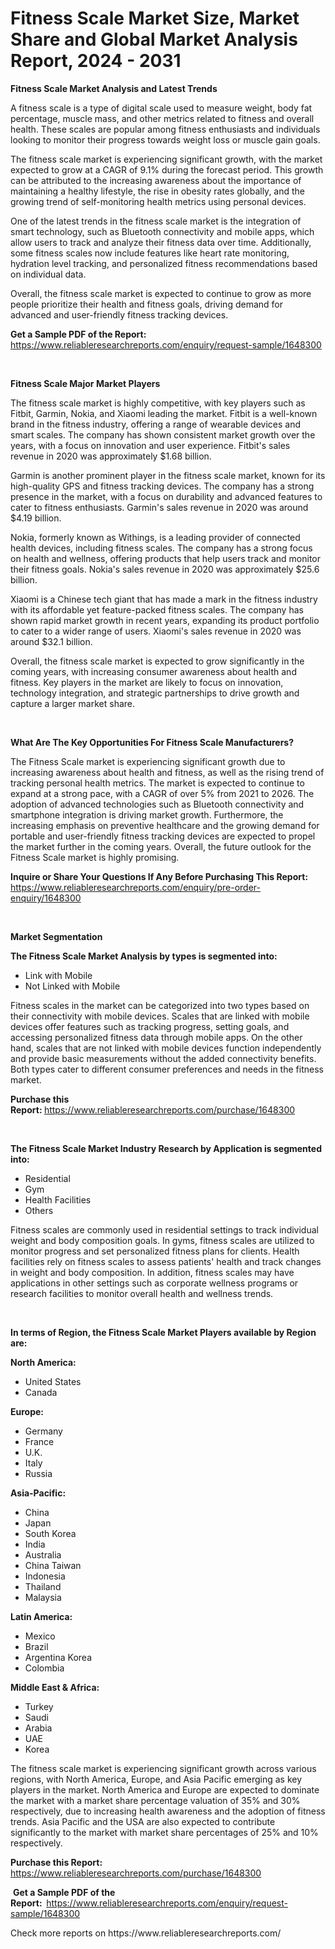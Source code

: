 <p><h1>Fitness Scale Market Size, Market Share and Global Market Analysis Report, 2024 - 2031</h1></p><p><strong>Fitness Scale Market Analysis and Latest Trends</strong></p>
<p><p>A fitness scale is a type of digital scale used to measure weight, body fat percentage, muscle mass, and other metrics related to fitness and overall health. These scales are popular among fitness enthusiasts and individuals looking to monitor their progress towards weight loss or muscle gain goals.</p><p>The fitness scale market is experiencing significant growth, with the market expected to grow at a CAGR of 9.1% during the forecast period. This growth can be attributed to the increasing awareness about the importance of maintaining a healthy lifestyle, the rise in obesity rates globally, and the growing trend of self-monitoring health metrics using personal devices.</p><p>One of the latest trends in the fitness scale market is the integration of smart technology, such as Bluetooth connectivity and mobile apps, which allow users to track and analyze their fitness data over time. Additionally, some fitness scales now include features like heart rate monitoring, hydration level tracking, and personalized fitness recommendations based on individual data.</p><p>Overall, the fitness scale market is expected to continue to grow as more people prioritize their health and fitness goals, driving demand for advanced and user-friendly fitness tracking devices.</p></p>
<p><strong>Get a Sample PDF of the Report:&nbsp;</strong> <a href="https://www.reliableresearchreports.com/enquiry/request-sample/1648300">https://www.reliableresearchreports.com/enquiry/request-sample/1648300</a></p>
<p>&nbsp;</p>
<p><strong>Fitness Scale Major Market Players</strong></p>
<p><p>The fitness scale market is highly competitive, with key players such as Fitbit, Garmin, Nokia, and Xiaomi leading the market. Fitbit is a well-known brand in the fitness industry, offering a range of wearable devices and smart scales. The company has shown consistent market growth over the years, with a focus on innovation and user experience. Fitbit's sales revenue in 2020 was approximately $1.68 billion.</p><p>Garmin is another prominent player in the fitness scale market, known for its high-quality GPS and fitness tracking devices. The company has a strong presence in the market, with a focus on durability and advanced features to cater to fitness enthusiasts. Garmin's sales revenue in 2020 was around $4.19 billion.</p><p>Nokia, formerly known as Withings, is a leading provider of connected health devices, including fitness scales. The company has a strong focus on health and wellness, offering products that help users track and monitor their fitness goals. Nokia's sales revenue in 2020 was approximately $25.6 billion.</p><p>Xiaomi is a Chinese tech giant that has made a mark in the fitness industry with its affordable yet feature-packed fitness scales. The company has shown rapid market growth in recent years, expanding its product portfolio to cater to a wider range of users. Xiaomi's sales revenue in 2020 was around $32.1 billion.</p><p>Overall, the fitness scale market is expected to grow significantly in the coming years, with increasing consumer awareness about health and fitness. Key players in the market are likely to focus on innovation, technology integration, and strategic partnerships to drive growth and capture a larger market share.</p></p>
<p>&nbsp;</p>
<p><strong>What Are The Key Opportunities For Fitness Scale Manufacturers?</strong></p>
<p><p>The Fitness Scale market is experiencing significant growth due to increasing awareness about health and fitness, as well as the rising trend of tracking personal health metrics. The market is expected to continue to expand at a strong pace, with a CAGR of over 5% from 2021 to 2026. The adoption of advanced technologies such as Bluetooth connectivity and smartphone integration is driving market growth. Furthermore, the increasing emphasis on preventive healthcare and the growing demand for portable and user-friendly fitness tracking devices are expected to propel the market further in the coming years. Overall, the future outlook for the Fitness Scale market is highly promising.</p></p>
<p><strong>Inquire or Share Your Questions If Any Before Purchasing This Report:</strong> <a href="https://www.reliableresearchreports.com/enquiry/pre-order-enquiry/1648300">https://www.reliableresearchreports.com/enquiry/pre-order-enquiry/1648300</a></p>
<p>&nbsp;</p>
<p><strong>Market Segmentation</strong></p>
<p><strong>The Fitness Scale Market Analysis by types is segmented into:</strong></p>
<p><ul><li>Link with Mobile</li><li>Not Linked with Mobile</li></ul></p>
<p><p>Fitness scales in the market can be categorized into two types based on their connectivity with mobile devices. Scales that are linked with mobile devices offer features such as tracking progress, setting goals, and accessing personalized fitness data through mobile apps. On the other hand, scales that are not linked with mobile devices function independently and provide basic measurements without the added connectivity benefits. Both types cater to different consumer preferences and needs in the fitness market.</p></p>
<p><strong>Purchase this Report:&nbsp;</strong><a href="https://www.reliableresearchreports.com/purchase/1648300">https://www.reliableresearchreports.com/purchase/1648300</a></p>
<p>&nbsp;</p>
<p><strong>The Fitness Scale Market Industry Research by Application is segmented into:</strong></p>
<p><ul><li>Residential</li><li>Gym</li><li>Health Facilities</li><li>Others</li></ul></p>
<p><p>Fitness scales are commonly used in residential settings to track individual weight and body composition goals. In gyms, fitness scales are utilized to monitor progress and set personalized fitness plans for clients. Health facilities rely on fitness scales to assess patients' health and track changes in weight and body composition. In addition, fitness scales may have applications in other settings such as corporate wellness programs or research facilities to monitor overall health and wellness trends.</p></p>
<p>&nbsp;</p>
<p><strong>In terms of Region, the Fitness Scale Market Players available by Region are:</strong></p>
<p>
    <p> <strong> North America: </strong>
        <ul>
            <li>United States</li>
            <li>Canada</li>
        </ul>
        </p> 
    <p> <strong> Europe: </strong>
        <ul>
            <li>Germany</li>
            <li>France</li>
            <li>U.K.</li>
            <li>Italy</li>
            <li>Russia</li>
        </ul>
        </p> 
    <p> <strong> Asia-Pacific: </strong>
        <ul>
            <li>China</li>
            <li>Japan</li>
            <li>South Korea</li>
            <li>India</li>
            <li>Australia</li>
            <li>China Taiwan</li>
            <li>Indonesia</li>
            <li>Thailand</li>
            <li>Malaysia</li>
        </ul>
        </p> 
    <p> <strong> Latin America: </strong>
        <ul>
            <li>Mexico</li>
            <li>Brazil</li>
            <li>Argentina Korea</li>
            <li>Colombia</li>
        </ul>
        </p> 
    <p> <strong> Middle East & Africa: </strong>
        <ul>
            <li>Turkey</li>
            <li>Saudi</li>
            <li>Arabia</li>
            <li>UAE</li>
            <li>Korea</li>
        </ul>
    </p>
    </p>
<p><p>The fitness scale market is experiencing significant growth across various regions, with North America, Europe, and Asia Pacific emerging as key players in the market. North America and Europe are expected to dominate the market with a market share percentage valuation of 35% and 30% respectively, due to increasing health awareness and the adoption of fitness trends. Asia Pacific and the USA are also expected to contribute significantly to the market with market share percentages of 25% and 10% respectively.</p></p>
<p><strong>Purchase this Report: </strong><a href="https://www.reliableresearchreports.com/purchase/1648300">https://www.reliableresearchreports.com/purchase/1648300</a></p>
<p>&nbsp;<strong>Get a Sample PDF of the Report:&nbsp;&nbsp;</strong><a href="https://www.reliableresearchreports.com/enquiry/request-sample/1648300">https://www.reliableresearchreports.com/enquiry/request-sample/1648300</a></p>
<p><strong></strong></p>
<p>Check more reports on https://www.reliableresearchreports.com/</p>